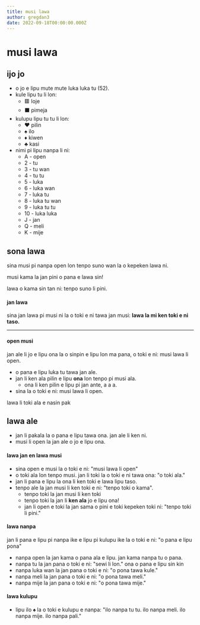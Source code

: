 ```yaml
---
title: musi lawa
author: gregdan3
date: 2022-09-18T00:00:00.000Z
---
```


# musi lawa

## ijo jo

- o jo e lipu mute mute luka luka tu (52).
- kule lipu tu li lon:
  - 🟥 loje
  - ⬛ pimeja
- kulupu lipu tu tu li lon:
  - ♥️ pilin
  - ♠️ ilo
  - ♦️ kiwen
  - ♣️ kasi
- nimi pi lipu nanpa li ni:
  - A - open
  - 2 - tu
  - 3 - tu wan
  - 4 - tu tu
  - 5 - luka
  - 6 - luka wan
  - 7 - luka tu
  - 8 - luka tu wan
  - 9 - luka tu tu
  - 10 - luka luka
  - J - jan
  - Q - meli
  - K - mije

## sona lawa

sina musi pi nanpa open lon tenpo suno wan la o kepeken lawa ni.

musi kama la jan pini o pana e lawa sin!

lawa o kama sin tan ni: tenpo suno li pini.

#### jan lawa

sina jan lawa pi musi ni la o toki e ni tawa jan musi: **lawa la mi ken toki e ni taso.**

---

#### open musi

jan ale li jo e lipu ona la o sinpin e lipu lon ma pana, o toki e ni: musi lawa li open.

- o pana e lipu luka tu tawa jan ale.
- jan li ken ala pilin e lipu **ona** lon tenpo pi musi ala.
  - ona li ken pilin e lipu pi jan ante, a a a.
- sina la o toki e ni: musi lawa li open.

lawa li toki ala e nasin pak

## lawa ale

- jan li pakala la o pana e lipu tawa ona. jan ale li ken ni.
- musi li open la jan ale o jo e lipu ona.

#### lawa jan en lawa musi

- sina open e musi la o toki e ni: "musi lawa li open"
- o toki ala lon tenpo musi. jan li toki la o toki e ni tawa ona: "o toki ala."
- jan li pana e lipu la ona li ken toki e lawa lipu taso.
- tenpo ale la jan musi li ken toki e ni: "tenpo toki o kama".
  - tenpo toki la jan musi li ken toki
  - tenpo toki la jan li **ken ala** jo e lipu ona!
  - jan li open e toki la jan sama o pini e toki kepeken toki ni: "tenpo toki li pini."

#### lawa nanpa

jan li pana e lipu pi nanpa ike e lipu pi kulupu ike la o toki e ni: "o pana e lipu pona"

- nanpa open la jan kama o pana ala e lipu. jan kama nanpa tu o pana.
- nanpa tu la jan pana o toki e ni: "sewi li lon." ona o pana e lipu sin kin
- nanpa luka wan la jan pana o toki e ni: "o pona tawa kule."
- nanpa meli la jan pana o toki e ni: "o pona tawa meli."
- nanpa mije la jan pana o toki e ni: "o pona tawa mije."

#### lawa kulupu

- lipu ilo ♠ la o toki e kulupu e nanpa: "ilo nanpa tu tu. ilo nanpa meli. ilo nanpa mije. ilo nanpa pali."

